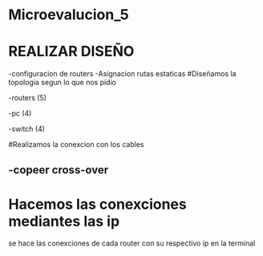 # Microevalucion_5
#  REALIZAR DISEÑO 
  -configuracion de routers 
  -Asignacion rutas estaticas 
#Diseñamos la topologia segun lo que nos pidio 
   
   -routers (5)
 
  -pc (4)
 
  -switch (4)

#Realizamos la conexcion con los cables 
   
   -copeer cross-over
   -

# Hacemos las conexciones mediantes las ip
se hace las conexciones de cada router con su respectivo ip en la terminal
#
